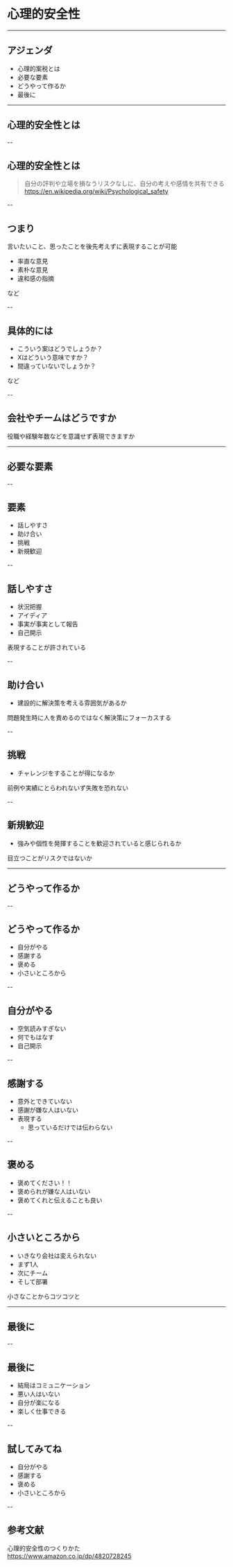 <style type="text/css">
  .reveal h1,
  .reveal h2,
  .reveal h3,
  .reveal h4,
  .reveal h5,
  .reveal h6 {
    text-transform: none;
  }
</style>

# 心理的安全性

---

## アジェンダ

- 心理的案税とは
- 必要な要素
- どうやって作るか
- 最後に

---

## 心理的安全性とは

--

## 心理的安全性とは

> 自分の評判や立場を損なうリスクなしに、自分の考えや感情を共有できる
> https://en.wikipedia.org/wiki/Psychological_safety

--

## つまり

言いたいこと、思ったことを後先考えずに表現することが可能

- 率直な意見
- 素朴な意見
- 違和感の指摘

など

--

## 具体的には

- こういう案はどうでしょうか？
- Xはどういう意味ですか？
- 間違っていないでしょうか？

など

--

## 会社やチームはどうですか

役職や経験年数などを意識せず表現できますか

---

## 必要な要素

--

## 要素

- 話しやすさ
- 助け合い
- 挑戦
- 新規歓迎

--

## 話しやすさ

- 状況把握
- アイディア
- 事実が事実として報告
- 自己開示

表現することが許されている

--

## 助け合い

- 建設的に解決策を考える雰囲気があるか

問題発生時に人を責めるのではなく解決策にフォーカスする

--

## 挑戦

- チャレンジをすることが得になるか

前例や実績にとらわれないず失敗を恐れない

--

## 新規歓迎
- 強みや個性を発揮することを歓迎されていると感じられるか

目立つことがリスクではないか

---

## どうやって作るか

--

## どうやって作るか

- 自分がやる
- 感謝する
- 褒める
- 小さいところから

--

## 自分がやる

- 空気読みすぎない
- 何でもはなす
- 自己開示

--

## 感謝する

- 意外とできていない
- 感謝が嫌な人はいない
- 表現する
  - 思っているだけでは伝わらない

--

## 褒める

- 褒めてください！！
- 褒められが嫌な人はいない
- 褒めてくれと伝えることも良い

--

## 小さいところから

- いきなり会社は変えられない
- まず1人
- 次にチーム
- そして部署

小さなことからコツコツと

---

## 最後に

--

## 最後に

- 結局はコミュニケーション
- 悪い人はいない
- 自分が楽になる
- 楽しく仕事できる

--

## 試してみてね

- 自分がやる
- 感謝する
- 褒める
- 小さいところから

--

## 参考文献

心理的安全性のつくりかた  
https://www.amazon.co.jp/dp/4820728245
